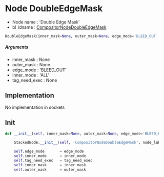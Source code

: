 # Node DoubleEdgeMask

- Node name : 'Double Edge Mask'
- bl_idname : [CompositorNodeDoubleEdgeMask](https://docs.blender.org/api/current/bpy.types.{bl_idname}.html)


``` python
DoubleEdgeMask(inner_mask=None, outer_mask=None, edge_mode='BLEED_OUT', inner_mode='ALL', tag_need_exec=None, node_label=None, node_color=None)
```
##### Arguments

- inner_mask : None
- outer_mask : None
- edge_mode : 'BLEED_OUT'
- inner_mode : 'ALL'
- tag_need_exec : None

## Implementation

No implementation in sockets

## Init

``` python
def __init__(self, inner_mask=None, outer_mask=None, edge_mode='BLEED_OUT', inner_mode='ALL', tag_need_exec=None, node_label=None, node_color=None):

    StackedNode.__init__(self, 'CompositorNodeDoubleEdgeMask', node_label=node_label, node_color=node_color)

    self.edge_mode       = edge_mode
    self.inner_mode      = inner_mode
    self.tag_need_exec   = tag_need_exec
    self.inner_mask      = inner_mask
    self.outer_mask      = outer_mask
```
